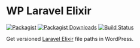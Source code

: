 # WP Laravel Elixir

[![Packagist](https://img.shields.io/packagist/v/sourceboat/wp-laravel-elixir.svg?style=flat-square)](https://packagist.org/packages/sourceboat/wp-laravel-elixir)
[![Packagist Downloads](https://img.shields.io/packagist/dt/sourceboat/wp-laravel-elixir.svg?style=flat-square)](https://packagist.org/packages/sourceboat/wp-laravel-elixir)
[![Build Status](https://img.shields.io/travis/sourceboat/wp-laravel-elixir.svg?style=flat-square)](https://travis-ci.org/sourceboat/wp-laravel-elixir)

Get versioned [Laravel Elixir](https://laravel.com/docs/5.3/elixir) file paths in WordPress.
